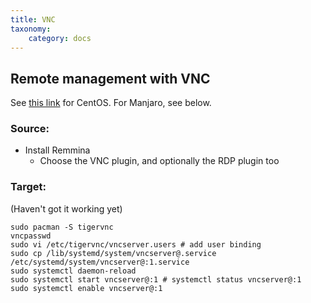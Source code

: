 ```yaml
---
title: VNC
taxonomy:
    category: docs
---
```


## Remote management with VNC

See [this link](https://github.com/dwrolvink/Linux/blob/master/CentOS/setup_vnc.md) for CentOS. 
For Manjaro, see below.

### Source: 
- Install Remmina
  - Choose the VNC plugin, and optionally the RDP plugin too

### Target:
(Haven't got it working yet)
```
sudo pacman -S tigervnc
vncpasswd
sudo vi /etc/tigervnc/vncserver.users # add user binding
sudo cp /lib/systemd/system/vncserver@.service  /etc/systemd/system/vncserver@:1.service
sudo systemctl daemon-reload
sudo systemctl start vncserver@:1 # systemctl status vncserver@:1
sudo systemctl enable vncserver@:1
```
